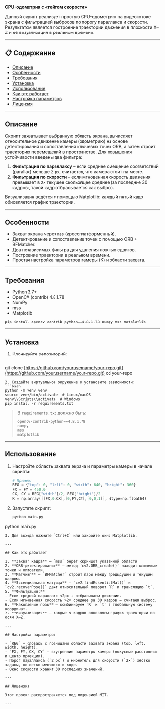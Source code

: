 **CPU-одометрия с «гейтом скорости»**

Данный скрипт реализует простую CPU-одометрию на видеопотоке экрана с фильтрацией выбросов по порогу параллакса и скорости. Результатом является построение траектории движения в плоскости X–Z и её визуализация в реальном времени.

---

## 📋 Содержание

* [Описание](#%D0%BE%D0%BF%D0%B8%D1%81%D0%B0%D0%BD%D0%B8%D0%B5)
* [Особенности](#%D0%BE%D1%81%D0%BE%D0%B1%D0%B5%D0%BD%D0%BD%D0%BE%D1%81%D1%82%D0%B8)
* [Требования](#%D1%82%D1%80%D0%B5%D0%B1%D0%BE%D0%B2%D0%B0%D0%BD%D0%B8%D1%8F)
* [Установка](#%D1%83%D1%81%D1%82%D0%B0%D0%BD%D0%BE%D0%B2%D0%BA%D0%B0)
* [Использование](#%D0%B8%D1%81%D0%BF%D0%BE%D0%BB%D1%8C%D0%B7%D0%BE%D0%B2%D0%B0%D0%BD%D0%B8%D0%B5)
* [Как это работает](#%D0%BA%D0%B0%D0%BA-%D1%8D%D1%82%D0%BE-%D1%80%D0%B0%D0%B1%D0%BE%D1%82%D0%B0%D0%B5%D1%82)
* [Настройка параметров](#%D0%BD%D0%B0%D1%81%D1%82%D1%80%D0%BE%D0%B9%D0%BA%D0%B0-%D0%BF%D0%B0%D1%80%D0%B0%D0%BC%D0%B5%D1%82%D1%80%D0%BE%D0%B2)
* [Лицензия](#%D0%BB%D0%B8%D1%86%D0%B5%D0%BD%D0%B7%D0%B8%D1%8F)

---

## Описание

Скрипт захватывает выбранную область экрана, вычисляет относительное движение камеры (одометрию) на основе детектирования и сопоставления ключевых точек ORB, а затем строит траекторию перемещений в пространстве. Для повышения устойчивости введены два фильтра:

1. **Фильтрация по параллаксу** – если среднее смещение соответствий (parallax) меньше `2 px`, считается, что камера стоит на месте.
2. **Фильтрация по скорости** – если мгновенная скорость движения превышает в `2×` текущее скользящее среднее (за последние 30 кадров), такой кадр отбрасывается как выброс.

Визуализация ведётся с помощью Matplotlib: каждый пятый кадр обновляется график траектории.

---

## Особенности

* Захват экрана через `mss` (кроссплатформенный).
* Детектирование и сопоставление точек с помощью ORB + BFMatcher.
* Два независимых фильтра для удаления ложных сдвигов.
* Построение траектории в реальном времени.
* Простая настройка параметров камеры (K) и области захвата.

---

## Требования

* Python 3.7+
* OpenCV (contrib) 4.8.1.78
* NumPy
* mss
* Matplotlib

```bash
pip install opencv-contrib-python==4.8.1.78 numpy mss matplotlib
```

---

## Установка

1. Клонируйте репозиторий:

   ```bash
   ```

git clone [https://github.com/yourusername/your-repo.git](https://github.com/yourusername/your-repo.git)
cd your-repo

````
2. Создайте виртуальное окружение и установите зависимости:
```bash
python -m venv venv
source venv/bin/activate  # Linux/macOS
venv\\Scripts\\activate  # Windows
pip install -r requirements.txt
````

> В `requirements.txt` должно быть:
>
> ```text
> opencv-contrib-python==4.8.1.78
> numpy
> mss
> matplotlib
> ```

---

## Использование

1. Настройте область захвата экрана и параметры камеры в начале скрипта:

   ```python
   # Пример:
   REG = {"top": 0, "left": 0, "width": 640, "height": 360}
   FX = FY = 450.0
   CX, CY = REG["width"]/2, REG["height"]/2
   K = np.array([[FX,0,CX],[0,FY,CY],[0,0,1]], dtype=np.float64)
   ```
2. Запустите скрипт:

   ```bash
   python main.py
   ```

python main.py

```
3. Для выхода нажмите `Ctrl+C` или закройте окно Matplotlib.

---

## Как это работает

1. **Захват кадра** – `mss` берёт скриншот указанной области.
2. **ORB-детектирование** – метод `cv2.ORB_create()` находит ключевые точки и описатели.
3. **Матчинг** – `BFMatcher` строит пары между предыдущим и текущим кадром.
4. **Эссенциальная матрица** – `cv2.findEssentialMat()` и `cv2.recoverPose()` дают относительный поворот `R` и трансляцию `t`.
5. **Фильтрация:**
- Если средний параллакс <2px → отбрасываем движение.
- Если мгновенная скорость >2× среднее за 30 кадров → считаем выброс.
6. **Накопление позы** – комбинируем `R` и `t` в глобальную систему координат.
7. **Визуализация** – каждые 5 кадров обновляем график траектории по осям X–Z.

---

## Настройка параметров

- `REG` – словарь с границами области захвата экрана (top, left, width, height).
- `FX, FY, CX, CY` – внутренние параметры камеры (фокусные расстояния и центр проекции).
- Порог параллакса (`2 px`) и множитель для скорости (`2×`) жёстко заданы, но легко меняются в коде.
- Окно скорости хранит 30 последних значений.

---

## Лицензия

Этот проект распространяется под лицензией MIT.

---



```
